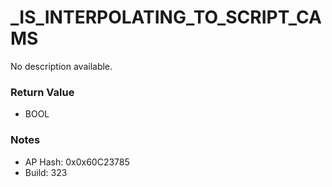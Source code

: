 # _IS_INTERPOLATING_TO_SCRIPT_CAMS

No description available.

### Return Value
* BOOL

### Notes
* AP Hash: 0x0x60C23785
* Build: 323

